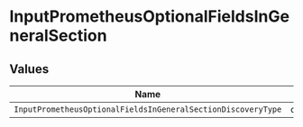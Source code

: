 # InputPrometheusOptionalFieldsInGeneralSection


## Values

| Name                                                         | Value                                                        |
| ------------------------------------------------------------ | ------------------------------------------------------------ |
| `InputPrometheusOptionalFieldsInGeneralSectionDiscoveryType` | discoveryType                                                |